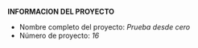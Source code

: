 **INFORMACION DEL PROYECTO**

* Nombre completo del proyecto: *Prueba desde cero*
* Número de proyecto: *16*
